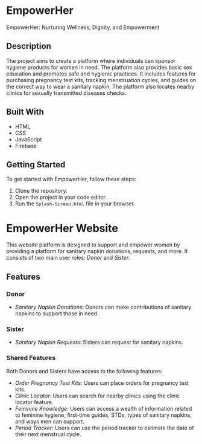 # EmpowerHer
EmpowerHer: Nurturing Wellness, Dignity, and Empowerment

## Description
The project aims to create a platform where individuals can sponsor hygiene products for women in need. 
The platform also provides basic sex education and promotes safe and hygienic practices. 
It includes features for purchasing pregnancy test kits, tracking menstruation cycles, and guides on the correct way to wear a sanitary napkin. 
The platform also locates nearby clinics for sexually transmitted diseases checks.

## Built With
- HTML
- CSS
- JavaScript
- Firebase

## Getting Started
To get started with EmpowerHer, follow these steps:
1. Clone the repository.
2. Open the project in your code editor.
3. Run the `Splash-Screen.html` file in your browser.

# EmpowerHer Website

This website platform is designed to support and empower women by providing a platform for sanitary napkin donations, requests, and more. It consists of two main user roles: *Donor* and *Sister*.

## Features

### Donor

- *Sanitary Napkin Donations*: Donors can make contributions of sanitary napkins to support those in need.

### Sister

- *Sanitary Napkin Requests*: Sisters can request for sanitary napkins.

### Shared Features

Both Donors and Sisters have access to the following features:

- *Order Pregnancy Test Kits*: Users can place orders for pregnancy test kits.
- *Clinic Locator*: Users can search for nearby clinics using the clinic locator feature.
- *Feminine Knowledge*: Users can access a wealth of information related to feminine hygiene, first-time guides, STDs, types of sanitary napkins, and ways men can support.
- *Period Tracker*: Users can use the period tracker to estimate the date of their next menstrual cycle.
